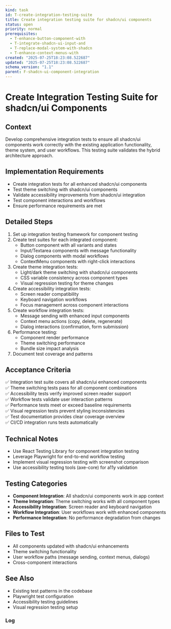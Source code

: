 ```yaml
---
kind: task
id: T-create-integration-testing-suite
title: Create integration testing suite for shadcn/ui components
status: open
priority: normal
prerequisites:
  - T-enhance-button-component-with
  - T-integrate-shadcn-ui-input-and
  - T-replace-modal-system-with-shadcn
  - T-enhance-context-menus-with
created: "2025-07-25T18:23:08.522687"
updated: "2025-07-25T18:23:08.522687"
schema_version: "1.1"
parent: F-shadcn-ui-component-integration
---
```


# Create Integration Testing Suite for shadcn/ui Components

## Context

Develop comprehensive integration tests to ensure all shadcn/ui components work correctly with the existing application functionality, theme system, and user workflows. This testing suite validates the hybrid architecture approach.

## Implementation Requirements

- Create integration tests for all enhanced shadcn/ui components
- Test theme switching with shadcn/ui components
- Validate accessibility improvements from shadcn/ui integration
- Test component interactions and workflows
- Ensure performance requirements are met

## Detailed Steps

1. Set up integration testing framework for component testing
2. Create test suites for each integrated component:
   - Button component with all variants and states
   - Input/Textarea components with message functionality
   - Dialog components with modal workflows
   - ContextMenu components with right-click interactions
3. Create theme integration tests:
   - Light/dark theme switching with shadcn/ui components
   - CSS variable consistency across component types
   - Visual regression testing for theme changes
4. Create accessibility integration tests:
   - Screen reader compatibility
   - Keyboard navigation workflows
   - Focus management across component interactions
5. Create workflow integration tests:
   - Message sending with enhanced input components
   - Context menu actions (copy, delete, regenerate)
   - Dialog interactions (confirmation, form submission)
6. Performance testing:
   - Component render performance
   - Theme switching performance
   - Bundle size impact analysis
7. Document test coverage and patterns

## Acceptance Criteria

✅ Integration test suite covers all shadcn/ui enhanced components  
✅ Theme switching tests pass for all component combinations  
✅ Accessibility tests verify improved screen reader support  
✅ Workflow tests validate user interaction patterns  
✅ Performance tests meet or exceed baseline requirements  
✅ Visual regression tests prevent styling inconsistencies  
✅ Test documentation provides clear coverage overview  
✅ CI/CD integration runs tests automatically

## Technical Notes

- Use React Testing Library for component integration testing
- Leverage Playwright for end-to-end workflow testing
- Implement visual regression testing with screenshot comparison
- Use accessibility testing tools (axe-core) for a11y validation

## Testing Categories

- **Component Integration**: All shadcn/ui components work in app context
- **Theme Integration**: Theme switching works with all component types
- **Accessibility Integration**: Screen reader and keyboard navigation
- **Workflow Integration**: User workflows work with enhanced components
- **Performance Integration**: No performance degradation from changes

## Files to Test

- All components updated with shadcn/ui enhancements
- Theme switching functionality
- User workflow paths (message sending, context menus, dialogs)
- Cross-component interactions

## See Also

- Existing test patterns in the codebase
- Playwright test configuration
- Accessibility testing guidelines
- Visual regression testing setup

### Log

